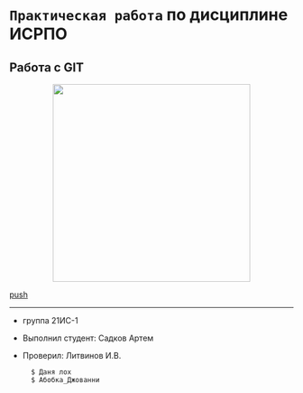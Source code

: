 # ``Практическая работа`` по дисциплине ИСРПО

## Работа с GIT

<p align = "center"><img src = "https://upload.wikimedia.org/wikipedia/commons/thumb/8/8e/Black_Bovan.jpg/1200px-Black_Bovan.jpg" width = "350"></p>

<p><a href = "https://rt.pornhub.com/">push</a></p>

-----

* группа 21ИС-1
* Выполнил студент:  Садков Артем
* Проверил: Литвинов И.В.

        $ Даня лох
        $ Абобка_Джованни

